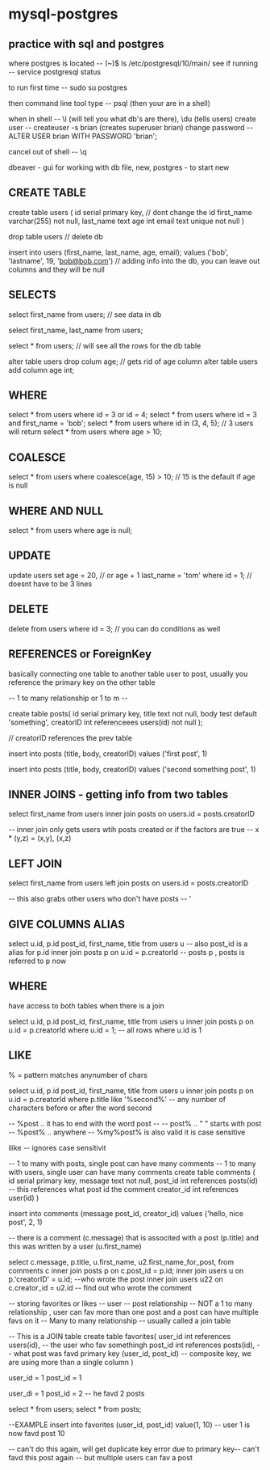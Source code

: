 # mysql-postgres

## practice with sql and postgres

where postgres is located  -- (~)$ ls /etc/postgresql/10/main/
see if running --  service postgresql status

to run first time -- sudo su postgres

then command line tool type -- psql (then your are in a shell)

when in shell -- \l (will tell you what db's are there), \du (tells users)
create user -- createuser -s brian (creates superuser brian)
change password -- ALTER USER brian WITH PASSWORD 'brian';

cancel out of shell -- \q


dbeaver - gui for working with db
file, new, postgres - to start new

CREATE TABLE
---------------------------------------
create table users (
  id serial primary key, // dont change the id
  first_name varchar(255) not null,
  last_name text
  age int
  email text unique not null
)

drop table users // delete db

insert into users (first_name, last_name, age, email);
values
('bob', 'lastname', 19, 'bob@bob.com') // adding info into the db, you can leave out columns and they will be null


SELECTS
-------------------------------
select first_name from users;  // see data in db

select first_name, last_name from users;

select * from users;  // will see all the rows for the db table

alter table users drop colum age; // gets rid of age column
alter table users add column age int;


WHERE
--------------------------------
select * from users where id = 3 or id = 4;
select * from users where id = 3 and first_name = 'bob';
select * from users where id in (3, 4, 5); // 3 users will return
select * from users where age > 10;

COALESCE
---------------------------------
select * from users where coalesce(age, 15) > 10; // 15 is the default if age is null


WHERE AND NULL
------------------------------------
select * from users where age is null;


UPDATE
-------------------------------------
update users
set age = 20, // or age + 1
  last_name = 'tom'
where id = 1; // doesnt have to be 3 lines

DELETE
---------------------------------------
delete from users
where id = 3;
// you can do conditions as well

REFERENCES or ForeignKey
----------------------------------------
basically connecting one table to another table user to post, usually you reference the primary key on the other table

-- 1 to many relationship or 1 to m --

create table posts(
  id serial primary key,
  title text not null,
  body test default 'something',
  creatorID int referenceees users(id) not null
);

// creatorID references the prev table

insert into posts (title, body, creatorID)
values ('first post', 1)

insert into posts (title, body, creatorID)
values ('second something post', 1)


INNER JOINS - getting info from two tables
------------------------------------------
select first_name from users
inner join posts on users.id = posts.creatorID

-- inner join only gets users wtih posts created or if the factors are true
-- x * (y,z) = (x,y), (x,z)

LEFT JOIN
-----------------------------------------
select first_name from users
left join posts on users.id = posts.creatorID

-- this also grabs other users who don't have posts -- '

GIVE COLUMNS ALIAS
---------------------------------------

select u.id, p.id post_id, first_name, title from users u -- also post_id is a alias for p.id
inner join posts p on u.id = p.creatorId  -- posts p , posts is referred to p now

WHERE
---------------------------------------
have access to both tables when there is a join

select u.id, p.id post_id, first_name, title from users u
inner join posts p on u.id = p.creatorId
where u.id = 1;
-- all rows where u.id is 1

LIKE
--------------------------------------
% = pattern matches anynumber of chars

select u.id, p.id post_id, first_name, title from users u
inner join posts p on u.id = p.creatorId
where p.title like '%second%' -- any number of characters before or after the word second

-- %post .. it has to end with the word post --
-- post% .. " " starts with post
-- %post% .. anywhere
-- %my%post% is also valid
it is case sensitive

ilike -- ignores case sensitivit


 -- 1 to many with posts, single post can have many comments
 -- 1 to many with users, single user can have many comments
create table comments (
  id serial primary key,
  message text not null,
  post_id int references posts(id) -- this references what post id the comment
  creator_id int references user(id)
)

insert into comments
(message post_id, creator_id)
values ('hello, nice post', 2, 1)

-- there is a comment (c.message) that is associted with a post (p.title) and this was written by a user (u.first_name)

select c.message, p.title, u.first_name, u2.first_name_for_post,
from comments c
inner join posts p on c.post_id = p.id;
inner join users u on p.'creatorID' = u.id;   --who wrote the post
inner join users u22 on c.creator_id = u2.id    -- find out who wrote the comment

-- storing favorites or likes
-- user -- post relationship
-- NOT a 1 to many relationship , user can fav more than one post and a post can have multiple favs on it
-- Many to many relationship
-- usually called a join table

-- This is a JOIN table
create table favorites(
  user_id int references users(id), -- the user who fav somethingh
  post_id int references posts(id), -- what post was favd
  primary key (user_id, post_id) -- composite key, we are using more than a single column
)

user_id = 1
post_id = 1

user_di = 1
post_id = 2 -- he favd 2 posts

select * from users;
select * from posts;

--EXAMPLE
insert into favorites
(user_id, post_id)
value(1, 10) -- user 1 is now favd post 10

-- can't do this again, will get duplicate key error due to primary key-- can't favd this post again
-- but multiple users can fav a post
